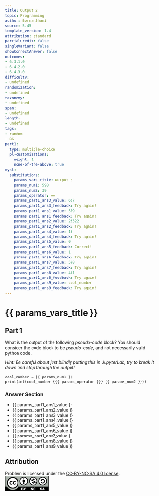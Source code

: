 ```yaml
---
title: Output 2
topic: Programming
author: Borna Shani
source: 5.45
template_version: 1.4
attribution: standard
partialCredit: false
singleVariant: false
showCorrectAnswer: false
outcomes:
- 6.3.1.0
- 6.4.2.0
- 6.4.3.0
difficulty:
- undefined
randomization:
- undefined
taxonomy:
- undefined
span:
- undefined
length:
- undefined
tags:
- random
- BS
part1:
  type: multiple-choice
  pl-customizations:
    weight: 1
    none-of-the-above: true
myst:
  substitutions:
    params_vars_title: Output 2
    params_num1: 598
    params_num2: 39
    params_operator: ==
    params_part1_ans3_value: 637
    params_part1_ans3_feedback: Try again!
    params_part1_ans1_value: 559
    params_part1_ans1_feedback: Try again!
    params_part1_ans2_value: 23322
    params_part1_ans2_feedback: Try again!
    params_part1_ans4_value: 15
    params_part1_ans4_feedback: Try again!
    params_part1_ans5_value: 0
    params_part1_ans5_feedback: Correct!
    params_part1_ans6_value: 1
    params_part1_ans6_feedback: Try again!
    params_part1_ans7_value: 598
    params_part1_ans7_feedback: Try again!
    params_part1_ans8_value: 411
    params_part1_ans8_feedback: Try again!
    params_part1_ans9_value: cool_number
    params_part1_ans9_feedback: Try again!
---
```

# {{ params_vars_title }}

## Part 1

What is the output of the following *pseudo-code* block?
You should consider the code block to be *pseudo-code*, and not necessarily valid python code.

*Hint: Be careful about just blindly putting this in JupyterLab, try to break it down and step through the output!*

```
cool_number = {{ params_num1 }}
print(int(cool_number {{{ params_operator }}} {{ params_num2 }}))
```

### Answer Section

- {{ params_part1_ans1_value }}
- {{ params_part1_ans2_value }}
- {{ params_part1_ans3_value }}
- {{ params_part1_ans4_value }}
- {{ params_part1_ans5_value }}
- {{ params_part1_ans6_value }}
- {{ params_part1_ans7_value }}
- {{ params_part1_ans8_value }}
- {{ params_part1_ans9_value }}

## Attribution

Problem is licensed under the [CC-BY-NC-SA 4.0 license](https://creativecommons.org/licenses/by-nc-sa/4.0/).<br> ![The Creative Commons 4.0 license requiring attribution-BY, non-commercial-NC, and share-alike-SA license.](https://raw.githubusercontent.com/firasm/bits/master/by-nc-sa.png)
